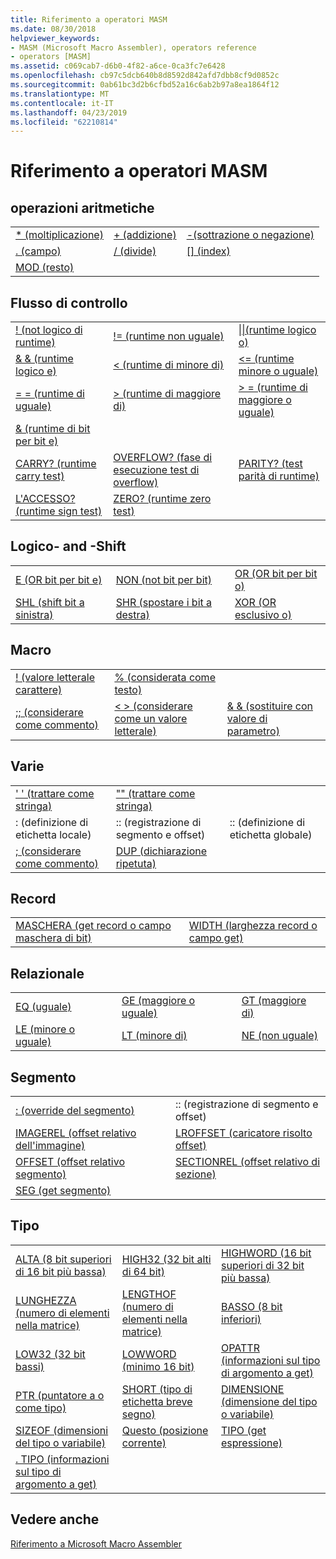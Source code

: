 ```yaml
---
title: Riferimento a operatori MASM
ms.date: 08/30/2018
helpviewer_keywords:
- MASM (Microsoft Macro Assembler), operators reference
- operators [MASM]
ms.assetid: c069cab7-d6b0-4f82-a6ce-0ca3fc7e6428
ms.openlocfilehash: cb97c5dcb640b8d8592d842afd7dbb8cf9d0852c
ms.sourcegitcommit: 0ab61bc3d2b6cfbd52a16c6ab2b97a8ea1864f12
ms.translationtype: MT
ms.contentlocale: it-IT
ms.lasthandoff: 04/23/2019
ms.locfileid: "62210814"
---
```

# <a name="masm-operators-reference"></a>Riferimento a operatori MASM

## <a name="arithmetic"></a>operazioni aritmetiche

||||
|-|-|-|
|[* (moltiplicazione)](operator-multiply.md)|[+ (addizione)](operator-add.md)|[-(sottrazione o negazione)](operator-subtract-2.md)|
|[. (campo)](operator-dot.md)|[/ (divide)](operator-subtract-1.md)|[&#91;&#93; (index)](operator-brackets.md)|
|[MOD (resto)](operator-mod.md)|||

## <a name="control-flow"></a>Flusso di controllo

||||
|-|-|-|
|[\! (not logico di runtime)](operator-logical-not-masm-run-time.md)|[\!= (runtime non uguale)](operator-not-equal-masm.md)|[&#124;&#124;(runtime logico o)](operator-logical-or.md)|
|[& & (runtime logico e)](operator-logical-and-masm-run-time.md)|[< (runtime di minore di)](operator-less-than-masm-run-time.md)|[\<= (runtime minore o uguale)](operator-less-or-equal-masm-run-time.md)|
|[= = (runtime di uguale)](operator-equal-masm-run-time.md)|[> (runtime di maggiore di)](operator-greater-than-masm-run-time.md)|[> = (runtime di maggiore o uguale)](operator-greater-or-equal-masm-run-time.md)|
|[& (runtime di bit per bit e)](operator-bitwise-and.md)|||
|[CARRY? (runtime carry test)](operator-carry-q.md)|[OVERFLOW? (fase di esecuzione test di overflow)](operator-overflow-q.md)|[PARITY? (test parità di runtime)](operator-parity-q.md)|
|[L'ACCESSO? (runtime sign test)](operator-sign-q.md)|[ZERO? (runtime zero test)](operator-zero-q.md)||

## <a name="logical-and-shift"></a>Logico- and -Shift

||||
|-|-|-|
|[E (OR bit per bit e)](operator-and.md)|[NON (not bit per bit)](operator-not.md)|[OR (OR bit per bit o)](operator-or.md)|
|[SHL (shift bit a sinistra)](operator-shl.md)|[SHR (spostare i bit a destra)](operator-shr.md)|[XOR (OR esclusivo o)](operator-xor.md)|

## <a name="macro"></a>Macro

||||
|-|-|-|
|[\! (valore letterale carattere)](operator-logical-not-masm.md)|[% (considerata come testo)](operator-percent.md)||
|[;; (considerare come commento)](operator-semicolons.md)|[&lt; &gt; (considerare come un valore letterale)](operator-literal.md)|[& & (sostituire con valore di parametro)](operator-logical-and-masm.md)|

## <a name="miscellaneous"></a>Varie

||||
|-|-|-|
|[' ' (trattare come stringa)](operator-single-quote.md)|["" (trattare come stringa)](operator-double-quote.md)||
|: (definizione di etichetta locale)|:: (registrazione di segmento e offset)|:: (definizione di etichetta globale)|
|[; (considerare come commento)](operator-semicolon.md)|[DUP (dichiarazione ripetuta)](operator-dup.md)||

## <a name="record"></a>Record

|||
|-|-|
|[MASCHERA (get record o campo maschera di bit)](operator-mask.md)|[WIDTH (larghezza record o campo get)](operator-width.md)|

## <a name="relational"></a>Relazionale

||||
|-|-|-|
|[EQ (uguale)](operator-eq.md)|[GE (maggiore o uguale)](operator-ge.md)|[GT (maggiore di)](operator-gt.md)|
|[LE (minore o uguale)](operator-le.md)|[LT (minore di)](operator-lt.md)|[NE (non uguale)](operator-ne.md)|

## <a name="segment"></a>Segmento

|||
|-|-|
|[: (override del segmento)](operator-colon.md)|:: (registrazione di segmento e offset)|
|[IMAGEREL (offset relativo dell'immagine)](operator-imagerel.md)|[LROFFSET (caricatore risolto offset)](operator-lroffset.md)|
|[OFFSET (offset relativo segmento)](operator-offset.md)|[SECTIONREL (offset relativo di sezione)](operator-sectionrel.md)|
|[SEG (get segmento)](operator-seg.md)||

## <a name="type"></a>Tipo

||||
|-|-|-|
|[ALTA (8 bit superiori di 16 bit più bassa)](operator-high.md)|[HIGH32 (32 bit alti di 64 bit)](operator-high32.md)|[HIGHWORD (16 bit superiori di 32 bit più bassa)](operator-highword.md)|
|[LUNGHEZZA (numero di elementi nella matrice)](operator-length.md)|[LENGTHOF (numero di elementi nella matrice)](operator-lengthof.md)|[BASSO (8 bit inferiori)](operator-low.md)|
|[LOW32 (32 bit bassi)](operator-low32.md)|[LOWWORD (minimo 16 bit)](operator-lowword.md)|[OPATTR (informazioni sul tipo di argomento a get)](operator-opattr.md)|
|[PTR (puntatore a o come tipo)](operator-ptr.md)|[SHORT (tipo di etichetta breve segno)](operator-short.md)|[DIMENSIONE (dimensione del tipo o variabile)](operator-size.md)|
|[SIZEOF (dimensioni del tipo o variabile)](operator-sizeof.md)|[Questo (posizione corrente)](operator-this.md)|[TIPO (get espressione)](operator-type.md)|
|[. TIPO (informazioni sul tipo di argomento a get)](operator-dot-type.md)|||

## <a name="see-also"></a>Vedere anche

[Riferimento a Microsoft Macro Assembler](microsoft-macro-assembler-reference.md)<br/>
